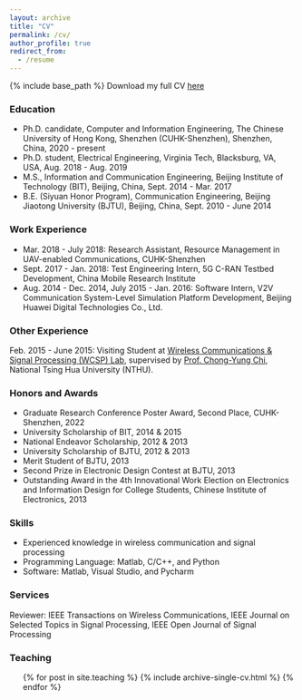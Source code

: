 ```yaml
---
layout: archive
title: "CV"
permalink: /cv/
author_profile: true
redirect_from:
  - /resume
---
```


{% include base_path %}
Download my full CV [here](https://leicuhk.github.io/files/cv_leili.pdf)

### Education

* Ph.D. candidate, Computer and Information Engineering, The Chinese University of Hong Kong, Shenzhen (CUHK-Shenzhen), Shenzhen, China, 2020 - present
* Ph.D. student, Electrical Engineering, Virginia Tech, Blacksburg, VA, USA, Aug. 2018 - Aug. 2019
* M.S., Information and Communication Engineering, Beijing Institute of Technology (BIT), Beijing, China, Sept. 2014 - Mar. 2017
* B.E. (Siyuan Honor Program), Communication Engineering, Beijing Jiaotong University (BJTU), Beijing, China, Sept. 2010 - June 2014

### Work Experience
* Mar. 2018 - July 2018: Research Assistant, Resource Management in UAV-enabled Communications, CUHK-Shenzhen
* Sept. 2017 - Jan. 2018: Test Engineering Intern, 5G C-RAN Testbed Development, China Mobile Research Institute
* Aug. 2014 - Dec. 2014, July 2015 - Jan. 2016: Software Intern, V2V Communication System-Level Simulation Platform Development, Beijing Huawei Digital Technologies Co., Ltd.

### Other Experience
Feb. 2015 - June 2015: Visiting Student at [Wireless Communications & Signal Processing (WCSP) Lab](https://www.ee.nthu.edu.tw/cychi/), supervised by [Prof. Chong-Yung Chi](https://www.ee.nthu.edu.tw/cychi/people/people.php), National Tsing Hua University (NTHU).

### Honors and Awards

* Graduate Research Conference Poster Award, Second Place, CUHK-Shenzhen, 2022
* University Scholarship of BIT, 2014 & 2015
* National Endeavor Scholarship, 2012 & 2013
* University Scholarship of BJTU, 2012 & 2013
* Merit Student of BJTU, 2013
* Second Prize in Electronic Design Contest at BJTU, 2013
* Outstanding Award in the 4th Innovational Work Election on Electronics and Information Design for College Students, Chinese Institute of Electronics, 2013
  
  
### Skills

* Experienced knowledge in wireless communication and signal processing
* Programming Language: Matlab, C/C++, and Python
* Software: Matlab, Visual Studio, and Pycharm

### Services
Reviewer: IEEE Transactions on Wireless Communications, IEEE Journal on Selected Topics in Signal Processing, IEEE Open Journal of Signal Processing
  
### Teaching

  <ul>{% for post in site.teaching %}
    {% include archive-single-cv.html %}
  {% endfor %}</ul>
